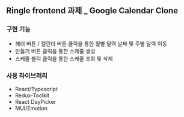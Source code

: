 ## Ringle frontend 과제 \_ Google Calendar Clone


### 구현 기능

- 헤더 버튼 / 캘린더 버튼 클릭을 통한 월별 달력 날짜 및 주별 달력 이동
- 만들기 버튼 클릭을 통한 스케줄 생성
- 스케줄 블럭 클릭을 통한 스케줄 조회 및 삭제

### 사용 라이브러리

- React/Typescript
- Redux-Toolkit
- React DayPicker
- MUI/Emotion

